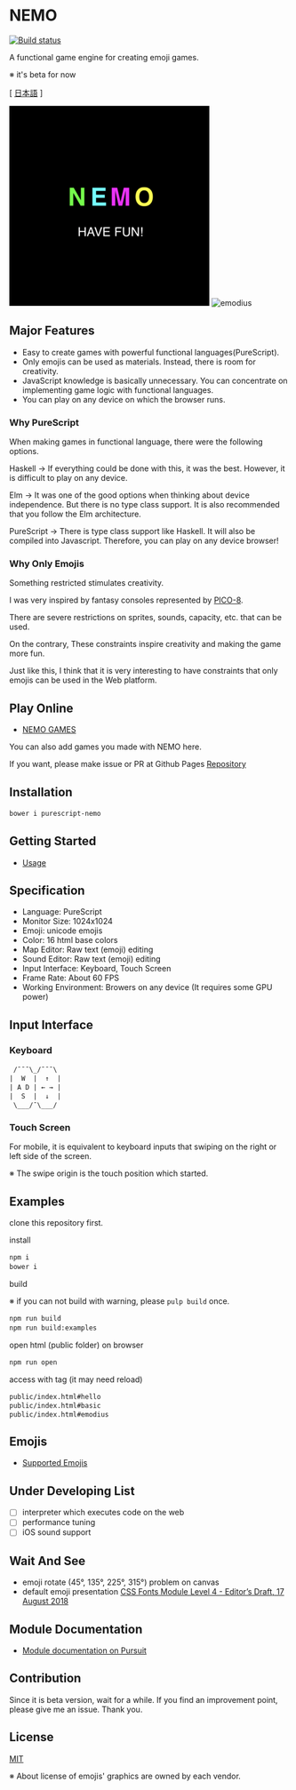 # NEMO

[![Build status](https://travis-ci.org/opyapeus/purescript-nemo.svg?branch=master)](https://travis-ci.org/opyapeus/purescript-nemo)

A functional game engine for creating emoji games.

※ it's beta for now

[ [日本語](README.ja.md) ]

![nemo](nemo.png)
![emodius](https://opyapeus.github.io/nemo/img/emodius-half.gif)

## Major Features

- Easy to create games with powerful functional languages ​​(PureScript).
- Only emojis can be used as materials. Instead, there is room for creativity.
- JavaScript knowledge is basically unnecessary. You can concentrate on implementing game logic with functional languages.
- You can play on any device on which the browser runs.

### Why PureScript

When making games in functional language, there were the following options.

Haskell ->
If everything could be done with this, it was the best.
However, it is difficult to play on any device.

Elm ->
It was one of the good options when thinking about device independence.
But there is no type class support.
It is also recommended that you follow the Elm architecture.

PureScript ->
There is type class support like Haskell.
It will also be compiled into Javascript.
Therefore, you can play on any device browser!

### Why Only Emojis

Something restricted stimulates creativity.

I was very inspired by fantasy consoles represented by [PICO-8](https://www.lexaloffle.com/pico-8.php).

There are severe restrictions on sprites, sounds, capacity, etc. that can be used.

On the contrary, These constraints inspire creativity and making the game more fun.

Just like this, I think that it is very interesting to have constraints that only emojis can be used in the Web platform.

## Play Online

- [NEMO GAMES](https://opyapeus.github.io/nemo/index.html)

You can also add games you made with NEMO here.

If you want, please make issue or PR at Github Pages [Repository](https://github.com/opyapeus/nemo)

## Installation

```sh
bower i purescript-nemo
```

## Getting Started

- [Usage](docs/usage.md)

## Specification

- Language: PureScript
- Monitor Size: 1024x1024
- Emoji: unicode emojis
- Color: 16 html base colors
- Map Editor: Raw text (emoji) editing
- Sound Editor: Raw text (emoji) editing
- Input Interface: Keyboard, Touch Screen
- Frame Rate: About 60 FPS
- Working Environment: Browers on any device (It requires some GPU power)

## Input Interface

### Keyboard

```plain
 /¯¯¯\_/¯¯¯\
|  W  |  ↑  |
| A D | ← → |
|  S  |  ↓  |
 \___/¯\___/
 ```

### Touch Screen

For mobile, it is equivalent to keyboard inputs that swiping on the right or left side of the screen.

※ The swipe origin is the touch position which started.

## Examples

clone this repository first.

install

```sh
npm i
bower i
```

build

※ if you can not build with warning, please ```pulp build``` once.

```sh
npm run build
npm run build:examples
```

open html (public folder) on browser

```sh
npm run open
```

access with tag (it may need reload)

```url
public/index.html#hello
public/index.html#basic
public/index.html#emodius
```

## Emojis

- [Supported Emojis](docs/emoji.md)

## Under Developing List

- [ ] interpreter which executes code on the web
- [ ] performance tuning
- [ ] iOS sound support

## Wait And See

- emoji rotate (45°, 135°, 225°, 315°) problem on canvas
- default emoji presentation [CSS Fonts Module Level 4 - Editor’s Draft, 17 August 2018](https://drafts.csswg.org/css-fonts-4/#font-variant-emoji-prop)

## Module Documentation

- [Module documentation on Pursuit](https://pursuit.purescript.org/packages/purescript-nemo/)

## Contribution

Since it is beta version, wait for a while.
If you find an improvement point, please give me an issue.
Thank you.

## License

[MIT](LICENSE)

※ About license of emojis' graphics are owned by each vendor.